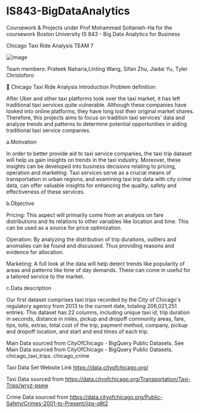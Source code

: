 # IS843-BigDataAnalytics
Coursework &amp; Projects under Prof Mohammad Soltanieh-Ha for the coursework Boston University IS 843 - Big Data Analytics for Business

Chicago Taxi Ride Analysis
TEAM 7

![image](https://user-images.githubusercontent.com/114353183/235813554-10084050-f450-4f82-baba-ffd5a780ecfc.png)

Team members: Prateek Naharia,Linting Wang, Sifan Zhu, Jiadai Yu, Tyler Christoforo

🚕 Chicago Taxi Ride Analysis
Introduction
Problem definition:

After Uber and other taxi platforms took over the taxi market, it has left traditional taxi services quite vulnerable. Although these companies have looked into online platforms, they have long lost their original market shares. Therefore, this projects aims to focus on tradition taxi services' data and analyze trends and patterns to determine potential opportunities in aiding traditional taxi service companies.

a.Motivation

In order to better provide aid to taxi service companies, the taxi trip dataset will help us gain insights on trends in the taxi industry. Moreover, these insights can be developed into business decisions relating to pricing, operation and marketing. Taxi services serve as a crucial means of transportation in urban regions, and examining taxi trip data with city crime data, can offer valuable insights for enhancing the quality, safety and effectiveness of these services.

b.Objective

Pricing: This aspect will primarily come from an analysis on fare distributions and its relations to other variables like location and time. This can be used as a source for price optimization.

Operation: By analyzing the distribution of trip durations, outliers and anomalies can be found and discussed. Thus providing reasons and evidence for allocation.

Marketing: A full look at the data will help detect trends like popularity of areas and patterns like time of day demands. These can come in useful for a tailored service to the market.

c.Data description

Our first dataset comprises taxi trips recorded by the City of Chicago's regulatory agency from 2013 to the current date, totaling 206,021,251 entries. This dataset has 22 columns, including unique taxi id, trip duration in seconds, distance in miles, pickup and dropoff community areas, fare, tips, tolls, extras, total cost of the trip, payment method, company, pickup and dropoff location, and start and end times of each trip.

Main Data sourced from CityOfChicago - BigQuery Public Datasets. See Main Data sourced from CityOfChicago - BigQuery Public Datasets.
chicago_taxi_trips. chicago_crime

Taxi Data Set Website Link https://data.cityofchicago.org/

Taxi Data sourced from https://data.cityofchicago.org/Transportation/Taxi-Trips/wrvz-psew

Crime Data sourced from https://data.cityofchicago.org/Public-Safety/Crimes-2001-to-Present/ijzp-q8t2
